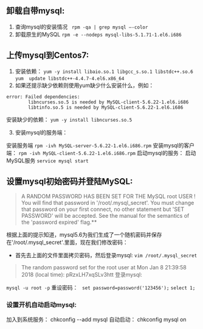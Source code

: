 ﻿

## 卸载自带mysql:

 1. 查询mysql的安装情况
 ` rpm -qa | grep mysql –-color`
 2. 卸载原生的MySQL 
 `rpm -e --nodeps mysql-libs-5.1.71-1.el6.i686`

## 上传mysql到Centos7:
 

 1. 安装依赖：
`yum -y install libaio.so.1 libgcc_s.so.1 libstdc++.so.6`
`yum  update libstdc++-4.4.7-4.el6.x86_64`
 2. 如果还提示缺少依赖则使用yum缺少什么安装什么，例如：
```
error: Failed dependencies:
        libncurses.so.5 is needed by MySQL-client-5.6.22-1.el6.i686
        libtinfo.so.5 is needed by MySQL-client-5.6.22-1.el6.i686
```
  安装缺少的依赖：
`yum -y install libncurses.so.5`


 3. 安装mysql的服务端：

安装服务端
`rpm -ivh MySQL-server-5.6.22-1.el6.i686.rpm`
安装mysql的客户端：
`rpm -ivh MySQL-client-5.6.22-1.el6.i686.rpm`
启动mysql的服务：
启动MySQL服务
`service mysql start`
## 设置mysql初始密码并登陆MySQL:

> A RANDOM PASSWORD HAS BEEN SET FOR THE MySQL root USER !
You will find that password in '/root/.mysql_secret'.
You must change that password on your first connect,
no other statement but 'SET PASSWORD' will be accepted.
See the manual for the semantics of the 'password expired' flag.**

根据上面的提示知道，mysql5.6为我们生成了一个随机密码并保存在'/root/.mysql_secret'.里面，现在我们修改密码：

 - 首先去上面的文件里面拷贝密码，然后登录mysql:
`vim /root/.mysql_secret`
> The random password set for the root user at Mon Jan  8 21:39:58 2018 (local time): pRzxLH7xqSLv3htt
登录mysql:

`mysql -u root -p`
重设密码：
` set password=password('123456');`
`select 1;`


### 设置开机自动启动mysql:
加入到系统服务：
chkconfig --add mysql
自动启动：
chkconfig mysql on
